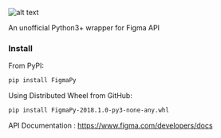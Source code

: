 ![alt text](http://www.iamgregamato.com/img/fp_logo.svg)

An unofficial Python3+ wrapper for Figma API

### Install 
From PyPI:
```bash
pip install FigmaPy
```
Using Distributed Wheel from GitHub:
```bash
pip install FigmaPy-2018.1.0-py3-none-any.whl
```
API Documentation : https://www.figma.com/developers/docs
